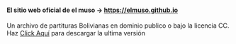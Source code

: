 #### El sitio web oficial de el muso -> https://elmuso.github.io

Un archivo de partituras Bolivianas en dominio publico o bajo la licencia CC. 
Haz [Click Aquí](https://github.com/elMuso/DeObrasBolivianas/raw/main/De%20Obras%20Bolivianas.pdf) para descargar la ultima versión
